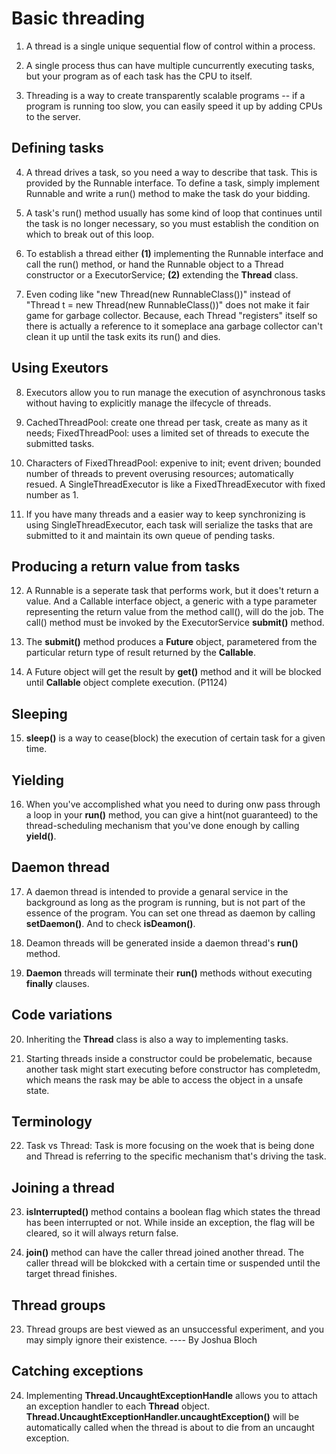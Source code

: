 # Basic threading

1. A thread is a single unique sequential flow of control within a process.

2. A single process thus can have multiple cuncurrently executing tasks, but your program as of each task has the CPU to itself.

3. Threading is a way to create transparently scalable programs -- if a program is running too slow, you can easily speed it up by adding CPUs to the server.

## Defining tasks

4. A thread drives a task, so you need a way to describe that task. This is provided by the Runnable interface. To define a task, simply 
implement Runnable and write a run() method to make the task do your bidding.

5. A task's run() method usually has some kind of loop that continues until the task is no longer necessary, so you must establish the condition on which to break out of this loop.

6. To establish a thread either __(1)__ implementing the Runnable interface and call the run() method, or hand the Runnable object to a Thread constructor or a ExecutorService;  __(2)__ extending the __Thread__ class.

7. Even coding like "new Thread(new RunnableClass())" instead of "Thread t = new Thread(new RunnableClass())" does not make it fair game for garbage collector. Because, each Thread "registers" itself so there is actually a reference to it someplace ana garbage collector can't clean it up until the task exits its run() and dies.

## Using Exeutors

8. Executors allow you to run manage the execution of asynchronous tasks without having to explicitly manage the ilfecycle of threads.

9. CachedThreadPool: create one thread per task, create as many as it needs; FixedThreadPool: uses a limited set of threads to execute the submitted tasks.

10. Characters of FixedThreadPool: expenive to init; event driven; bounded number of threads to prevent overusing resources; automatically resued. A SingleThreadExecutor is like a FixedThreadExecutor with fixed number as 1.

11. If you have many threads and a easier way to keep synchronizing is using SingleThreadExecutor, each task will serialize the tasks that are submitted to it and maintain its own queue of pending tasks.

## Producing a return value from tasks

12. A Runnable is a seperate task that performs work, but it does't return a value. And a Callable interface object, a generic with a type parameter representing the return value from the method call(), will do the job. The call() method must be invoked by the ExecutorService __submit()__ method.

13. The __submit()__ method produces a __Future__ object, parametered from the particular return type of result returned by the __Callable__.

14. A Future object will get the result by __get()__ method and it will be blocked until __Callable__ object complete execution. (P1124)

## Sleeping

15. __sleep()__ is a way to cease(block) the execution of certain task for a given time.

## Yielding

16. When you've accomplished what you need to during onw pass through a loop in your __run()__ method, you can give a hint(not guaranteed) to the thread-scheduling mechanism that you've done enough by calling __yield()__.

## Daemon thread

17. A daemon thread is intended to provide a genaral service in the background as long as the program is running, but is not part of the essence of the program. You can set one thread as daemon by calling __setDaemon()__. And to check __isDeamon()__.

18. Deamon threads will be generated inside a daemon thread's __run()__ method.

19. __Daemon__ threads will terminate their __run()__ methods without executing __finally__ clauses.

## Code variations

20. Inheriting the __Thread__ class is also a way to implementing tasks.

21. Starting threads inside a constructor could be probelematic, because another task might start executing before constructor has completedm, which means the rask may be able to access the object in a unsafe state.

## Terminology

22. Task vs Thread: Task is more focusing on the woek that is being done and Thread is referring to the specific mechanism that's driving the task.

## Joining a thread

23. __isInterrupted()__ method contains a boolean flag which states the thread has been interrupted or not. While inside an exception, the flag will be cleared, so it will always return false.

22. __join()__ method can have the caller thread joined another thread. The caller thread will be blokcked with a certain time or suspended until the target thread finishes.

## Thread groups

23. Thread groups are best viewed as an unsuccessful experiment, and you may simply ignore their existence. ---- By Joshua Bloch

## Catching exceptions

24. Implementing __Thread.UncaughtExceptionHandle__ allows you to attach an exception handler to each __Thread__ object. __Thread.UncaughtExceptionHandler.uncaughtException()__ will be automatically called when the thread is about to die from an uncaught exception.
